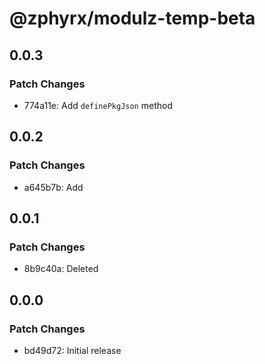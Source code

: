 # @zphyrx/modulz-temp-beta

## 0.0.3

### Patch Changes

- 774a11e: Add `definePkgJson` method

## 0.0.2

### Patch Changes

- a645b7b: Add

## 0.0.1

### Patch Changes

- 8b9c40a: Deleted

## 0.0.0

### Patch Changes

- bd49d72: Initial release
